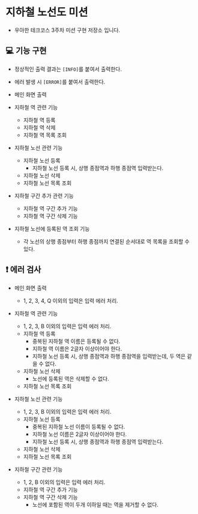 # 지하철 노선도 미션

- 우아한 테크코스 3주차 미션 구현 저장소 입니다.

## :computer: 기능 구현

- 정상적인 출력 결과는 ```[INFO]```를 붙여서 출력한다.
- 에러 발생 시 ```[ERROR]```를 붙여서 출력한다.

- 메인 화면 출력

- 지하철 역 관련 기능
  - 지하철 역 등록
  - 지하철 역 삭제
  - 지하철 역 목록 조회
    
- 지하철 노선 관련 기능
  - 지하철 노선 등록
    - 지하철 노선 등록 시, 상행 종점역과 하행 종점역 입력받는다.
  - 지하철 노선 삭제
  - 지하철 노선 목록 조회 
    
- 지하철 구간 추가 관련 기능
  - 지하철 역 구간 추가 기능
  - 지하철 역 구간 삭제 기능
    
- 지하철 노선에 등록된 역 조회 기능
  - 각 노선의 상행 종점부터 하행 종점까지 연결된 순서대로 역 목록을 조회할 수 있다.

## :exclamation: 에러 검사

- 메인 화면 출력
  - 1, 2, 3, 4, Q 이외의 입력은 입력 에러 처리.

- 지하철 역 관련 기능
  - 1, 2, 3, B 이외의 입력은 입력 에러 처리.
  - 지하철 역 등록
    - 중복된 지하철 역 이름은 등록될 수 없다.
    - 지하철 역 이름은 2글자 이상이어야 한다.
    - 지하철 노선 등록 시, 상행 종점역과 하행 종점역을 입력받는데, 두 역은 같을 수 없다.  
  - 지하철 노선 삭제
    - 노선에 등록된 역은 삭제할 수 없다.
  - 지하철 노선 목록 조회  
    
- 지하철 노선 관련 기능
  - 1, 2, 3, B 이외의 입력은 입력 에러 처리.
  - 지하철 노선 등록
    - 중복된 지하철 노선 이름이 등록될 수 없다.
    - 지하철 노선 이름은 2글자 이상이어야 한다.
    - 지하철 노선 등록 시, 상행 종점역과 하행 종점역 입력받는다.
  - 지하철 노선 삭제
  - 지하철 노선 목록 조회

- 지하철 구간 관련 기능 
  - 1, 2, B 이외의 입력은 입력 에러 처리.
  - 지하철 역 구간 추가 기능
  - 지하철 역 구간 삭제 기능  
    - 노선에 포함된 역이 두개 이하일 때는 역을 제거할 수 없다.
    
    